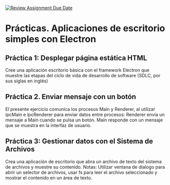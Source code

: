 [![Review Assignment Due Date](https://classroom.github.com/assets/deadline-readme-button-22041afd0340ce965d47ae6ef1cefeee28c7c493a6346c4f15d667ab976d596c.svg)](https://classroom.github.com/a/N-GdhawK)
# Prácticas. Aplicaciones de escritorio simples con Electron
 

## Práctica 1: Desplegar página estática HTML
Cree una aplicación escritorio básica con el framework Electron que muestre las etapas del ciclo de vida de desarrollo de software (SDLC, por sus siglas en inglés)

## Práctica 2. Enviar mensaje con un botón
El presente ejercicio comunica los procesos Main y Renderer, al utilizar ipcMain e ipcRenderer para enviar datos entre procesos: Renderer envía un mensaje a Main cuando se pulsa un botón. Main responde con un mensaje que se muestra en la interfaz de usuario.

## Práctica 3: Gestionar datos con el Sistema de Archivos
Crea una aplicación de escritorio que abra un archivo de texto del sistema de archivos y muestre su contenido. Notas: Utilizar ventana de dialogo para abrir un selector de archivos, usar fs para leer el archivo seleccionado y mostrar el contenido en un área de texto.
